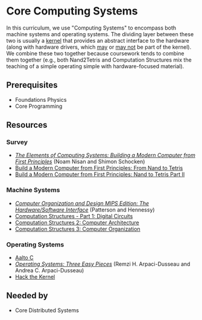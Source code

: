 # Core Computing Systems

In this curriculum, we use "Computing Systems" to encompass both machine systems and operating systems.
The dividing layer between these two is usually a [kernel](https://en.wikipedia.org/wiki/Kernel_(operating_system)) that provides an abstract interface to the hardware (along with hardware drivers, which [may](https://en.wikipedia.org/wiki/Monolithic_kernel) or [may not](https://en.wikipedia.org/wiki/Microkernel) be part of the kernel).
We combine these two together because coursework tends to combine them together (e.g., both Nand2Tetris and Computation Structures mix the teaching of a simple operating simple with hardware-focused material).

## Prerequisites
- Foundations Physics
- Core Programming

## Resources
### Survey
- *[The Elements of Computing Systems: Building a Modern Computer from First Principles](https://mitpress.mit.edu/books/elements-computing-systems)* (Noam Nisan and Shimon Schocken)
- [Build a Modern Computer from First Principles: From Nand to Tetris](https://www.coursera.org/learn/build-a-computer)
- [Build a Modern Computer from First Principles: Nand to Tetris Part II](https://www.coursera.org/learn/nand2tetris2)

### Machine Systems
- *[Computer Organization and Design MIPS Edition: The Hardware/Software Interface](https://www.amazon.com/Computer-Organization-Design-Fifth-Architecture/dp/0124077269)* (Patterson and Hennessy)
- [Computation Structures - Part 1: Digital Circuits](https://www.edx.org/course/computation-structures-part-1-digital-mitx-6-004-1x-0)
- [Computation Structures 2: Computer Architecture](https://www.edx.org/course/computation-structures-2-computer-mitx-6-004-2x)
- [Computation Structures 3: Computer Organization](https://www.edx.org/course/computation-structures-3-computer-mitx-6-004-3x-0)

### Operating Systems
- [Aalto C](http://moocfi.github.io/courses/2016/aalto-c/en/)
- *[Operating Systems: Three Easy Pieces](http://pages.cs.wisc.edu/~remzi/OSTEP/)* (Remzi H. Arpaci-Dusseau and Andrea C. Arpaci-Dusseau)
- [Hack the Kernel](https://www.ops-class.org/)

## Needed by
- Core Distributed Systems